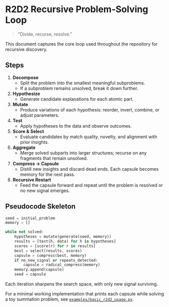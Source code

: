 # R2D2 Recursive Problem-Solving Loop

> "Divide, recurse, resolve."

This document captures the core loop used throughout the repository for recursive discovery.

## Steps

1. **Decompose**
   - Split the problem into the smallest meaningful subproblems.
   - If a subproblem remains unsolved, break it down further.
2. **Hypothesize**
   - Generate candidate explanations for each atomic part.
3. **Mutate**
   - Produce variations of each hypothesis: reorder, invert, combine, or adjust parameters.
4. **Test**
   - Apply hypotheses to the data and observe outcomes.
5. **Score & Select**
   - Evaluate candidates by match quality, novelty, and alignment with prior insights.
6. **Aggregate**
   - Merge solved subparts into larger structures; recurse on any fragments that remain unsolved.
7. **Compress → Capsule**
   - Distill new insights and discard dead ends. Each capsule becomes memory for the next pass.
8. **Recursive Restart**
   - Feed the capsule forward and repeat until the problem is resolved or no new signal emerges.

## Pseudocode Skeleton
```python
seed = initial_problem
memory = []

while not solved:
    hypotheses = mutate(generate(seed, memory))
    results = [test(h, data) for h in hypotheses]
    scores = [score(r) for r in results]
    best = select(results, scores)
    capsule = compress(best, memory)
    if no_new_signal or repeats_detected:
        capsule = radical_compress(memory)
    memory.append(capsule)
    seed = capsule
```

Each iteration sharpens the search space, with only new signal surviving.

For a minimal working implementation that prints each capsule while solving a toy
summation problem, see
[`examples/basic_r2d2_usage.py`](../examples/basic_r2d2_usage.py).
